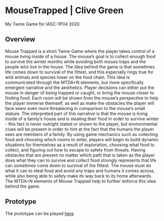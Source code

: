 # MouseTrapped | Clive Green
My Twine Game for IASC-1P04 2020
## Overview
Mouse Trapped is a short Twine Game where the player takes control of a mouse living inside of a house. The mouse’s goal is to collect enough food to survive the winter months while avoiding both mouse traps and the people who live in the house. The idea behind the game is that sometimes life comes down to survival of the fittest, and this especially rings true for wild animals and species lower on the food chain. This idea is communicated through the MTDA+N elements, but more specifically emergent narrative and the aesthetics. Player decisions can either put the mouse in danger of being trapped or caught, or bring the mouse closer to finding food. Each room will be shown from the mouse’s perspective to help the player immerse themself, as well as make the obstacles the player will face seem even more threatening in comparison to the mouse’s small stature. The interpreted part of this narrative is that the mouse is living inside of a family’s house and is stealing their food in order to survive winter - this fact is never outright stated or shown to the player, but environmental clues will be present in order to hint at the fact that the humans the player sees are members of a family. By using game mechanics such as collecting food and choosing which rooms to enter, players will begin to build dynamic situations for themselves as a result of exploration, choosing what food to collect, and figuring out how to escape to safety from threats. Having obstacles that are present no matter which path that is taken as the player does what they can to survive and collect food strongly represents that life can sometimes come down to survival of the fittest. The mouse must do what it can to steal food and avoid any traps and humans it comes across, while also being able to safely make its way back to its home afterwards. The MTDA+N elements of Mouse Trapped help to further enforce this idea behind the game.
## Prototype
The prototype can be played [here](prototype/MouseTrappedPrototype)
